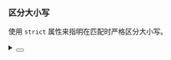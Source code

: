 ### 区分大小写

使用 `strict` 属性来指明在匹配时严格区分大小写。

<div class="cell-demo vp-raw">
  <yc-auto-complete
    :data="data"
    :style="{ width: '360px' }"
    placeholder="please enter something"
    strict />
</div>

<script setup>
const data = ['Beijing', 'Shanghai', 'Chengdu', 'WuHan'];
</script>

<details>
<summary>
 <button class="code-btn"  >
    <icon-code />
 </button>
</summary>

```vue
<template>
  <yc-auto-complete
    :data="data"
    :style="{ width: '360px' }"
    placeholder="please enter something"
    strict />
</template>

<script setup>
const data = ['Beijing', 'Shanghai', 'Chengdu', 'WuHan'];
</script>
```

</details>
